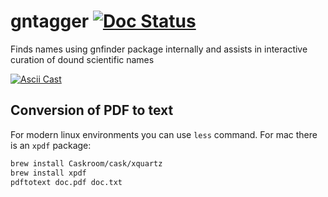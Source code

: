 # gntagger [![Doc Status][doc-img]][doc]

Finds names using gnfinder package internally and assists in interactive curation of dound scientific names

[![Ascii Cast][asciicast-img]][asciicast]

## Conversion of PDF to text

For modern linux environments you can use `less` command. For mac there is an
`xpdf` package:

```bash
brew install Caskroom/cask/xquartz
brew install xpdf
pdftotext doc.pdf doc.txt
```



[asciicast-img]: https://asciinema.org/a/wNfIt2TfZiyrAwJZKhuq5DkHV.png
[asciicast]: https://asciinema.org/a/wNfIt2TfZiyrAwJZKhuq5DkHV
[doc-img]: https://godoc.org/github.com/gnames/gntagger?status.png
[doc]: https://godoc.org/github.com/gnames/gntagger
